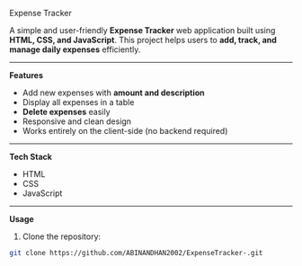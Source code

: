  Expense Tracker

A simple and user-friendly **Expense Tracker** web application built using **HTML, CSS, and JavaScript**. This project helps users to **add, track, and manage daily expenses** efficiently.

---

 **Features**
- Add new expenses with **amount and description**  
- Display all expenses in a table  
- **Delete expenses** easily  
- Responsive and clean design  
- Works entirely on the client-side (no backend required)  

---

 **Tech Stack**
- HTML  
- CSS  
- JavaScript  

---

**Usage**
1. Clone the repository:
```bash
git clone https://github.com/ABINANDHAN2002/ExpenseTracker-.git
